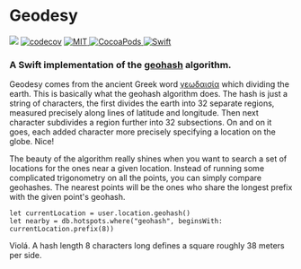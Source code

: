 # Geodesy
![](https://travis-ci.org/proxpero/Geodesy.svg?branch=master)
[![codecov](https://codecov.io/gh/Geodesy/Geodesy/branch/master/graph/badge.svg)](https://codecov.io/gh/Geodesy)
<a href="https://opensource.org/licenses/MIT">
    <img src="https://img.shields.io/badge/License-MIT-red.svg" alt="MIT">
</a>
<a href="https://cocoapods.org/">
    <img src="https://cocoapod-badges.herokuapp.com/v/Geodesy/badge.png" alt="CocoaPods">
</a>
<a href="https://swift.org">
    <img src="https://img.shields.io/badge/Swift-4-orange.svg" alt="Swift" />
</a>

### A Swift implementation of the [geohash][1] algorithm.

Geodesy comes from the ancient Greek word [γεωδαισία][2] which dividing the earth. This is basically what the geohash algorithm does. The hash is just a string of characters, the first divides the earth into 32 separate regions, measured precisely along lines of latitude and longitude. Then next character subdivides a region further into 32 subsections. On and on it goes, each added character more precisely specifying a location on the globe. Nice!

The beauty of the algorithm really shines when you want to search a set of locations for the ones near a given location. Instead of running some complicated trigonometry on all the points, you can simply compare geohashes. The nearest points will be the ones who share the longest prefix with the given point's geohash.

    let currentLocation = user.location.geohash()
    let nearby = db.hotspots.where("geohash", beginsWith: currentLocation.prefix(8))

Violá. A hash length 8 characters long defines a square roughly 38 meters per side.

[1]:[https://en.m.wikipedia.org/wiki/Geohash]
[2]:[http://www.perseus.tufts.edu/hopper/text?doc=Perseus%3Atext%3A1999.04.0057%3Aalphabetic+letter%3D*g%3Aentry+group%3D14%3Aentry%3Dgewdaisi%2Fa]
